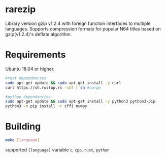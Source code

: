 # rarezip
Library version gzip v1.2.4 with foreign function interfaces to multiple languages.
Supports compression formats for popular N64 titles based on gzip(v1.2.4)'s deflate algorithm.

# Requirements
Ubuntu 18.04 or higher.
```sh
#rust dependencies
sudo apt-get update && sudo apt-get install -y curl
curl https://sh.rustup.rs -sSf | sh #cargo

#python dependencies
sudo apt-get update && sudo apt-get install -y python3 python3-pip
python3 -m pip install -r cffi numpy
```

# Building
```sh
make [language]
```

supported `[language]` variable `c`, `cpp`, `rust`, `python`
